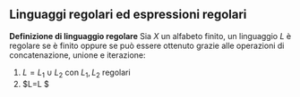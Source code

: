 ## Linguaggi regolari ed espressioni regolari
**Definizione di linguaggio regolare**
Sia $X$ un alfabeto finito, un linguaggio $L$ è regolare se è finito oppure se può essere ottenuto grazie alle operazioni di concatenazione, unione e iterazione:
1. $L=L_{1} \cup L_{2}$ con $L_{1},L_{2}$ regolari
2. $L=L $